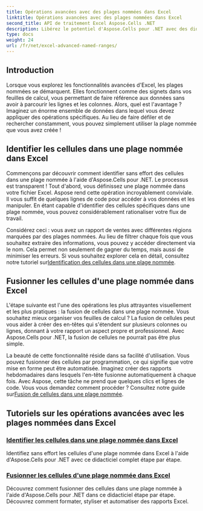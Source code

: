 ```yaml
---
title: Opérations avancées avec des plages nommées dans Excel
linktitle: Opérations avancées avec des plages nommées dans Excel
second_title: API de traitement Excel Aspose.Cells .NET
description: Libérez le potentiel d'Aspose.Cells pour .NET avec des didacticiels sur les opérations avancées telles que les plages nommées, l'identification des cellules et la fusion de cellules pour des rapports dynamiques.
type: docs
weight: 24
url: /fr/net/excel-advanced-named-ranges/
---
```

## Introduction

Lorsque vous explorez les fonctionnalités avancées d'Excel, les plages nommées se démarquent. Elles fonctionnent comme des signets dans vos feuilles de calcul, vous permettant de faire référence aux données sans avoir à parcourir les lignes et les colonnes. Alors, quel est l'avantage ? Imaginez un énorme ensemble de données dans lequel vous devez appliquer des opérations spécifiques. Au lieu de faire défiler et de rechercher constamment, vous pouvez simplement utiliser la plage nommée que vous avez créée ! 

## Identifier les cellules dans une plage nommée dans Excel

Commençons par découvrir comment identifier sans effort des cellules dans une plage nommée à l'aide d'Aspose.Cells pour .NET. Le processus est transparent ! Tout d'abord, vous définissez une plage nommée dans votre fichier Excel. Aspose rend cette opération incroyablement conviviale. Il vous suffit de quelques lignes de code pour accéder à vos données et les manipuler. En étant capable d'identifier des cellules spécifiques dans une plage nommée, vous pouvez considérablement rationaliser votre flux de travail. 

Considérez ceci : vous avez un rapport de ventes avec différentes régions marquées par des plages nommées. Au lieu de filtrer chaque fois que vous souhaitez extraire des informations, vous pouvez y accéder directement via le nom. Cela permet non seulement de gagner du temps, mais aussi de minimiser les erreurs. Si vous souhaitez explorer cela en détail, consultez notre tutoriel sur[Identification des cellules dans une plage nommée](./identify-cells-in-named-range/). 

## Fusionner les cellules d'une plage nommée dans Excel

L'étape suivante est l'une des opérations les plus attrayantes visuellement et les plus pratiques : la fusion de cellules dans une plage nommée. Vous souhaitez mieux organiser vos feuilles de calcul ? La fusion de cellules peut vous aider à créer des en-têtes qui s'étendent sur plusieurs colonnes ou lignes, donnant à votre rapport un aspect propre et professionnel. Avec Aspose.Cells pour .NET, la fusion de cellules ne pourrait pas être plus simple. 

La beauté de cette fonctionnalité réside dans sa facilité d'utilisation. Vous pouvez fusionner des cellules par programmation, ce qui signifie que votre mise en forme peut être automatisée. Imaginez créer des rapports hebdomadaires dans lesquels l'en-tête fusionne automatiquement à chaque fois. Avec Aspose, cette tâche ne prend que quelques clics et lignes de code. Vous vous demandez comment procéder ? Consultez notre guide sur[Fusion de cellules dans une plage nommée](./merge-cells-in-named-range/).

## Tutoriels sur les opérations avancées avec les plages nommées dans Excel
### [Identifier les cellules dans une plage nommée dans Excel](./identify-cells-in-named-range/)
Identifiez sans effort les cellules d'une plage nommée dans Excel à l'aide d'Aspose.Cells pour .NET avec ce didacticiel complet étape par étape.
### [Fusionner les cellules d'une plage nommée dans Excel](./merge-cells-in-named-range/)
Découvrez comment fusionner des cellules dans une plage nommée à l'aide d'Aspose.Cells pour .NET dans ce didacticiel étape par étape. Découvrez comment formater, styliser et automatiser des rapports Excel.